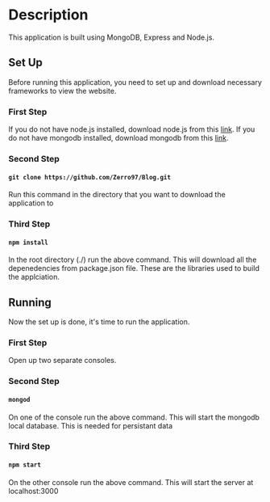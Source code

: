 # Description
This application is built using MongoDB, Express and Node.js.

## Set Up
Before running this application, you need to set up and download necessary frameworks to view the 
website.

### First Step
If you do not have node.js installed, download node.js from this [link](https://nodejs.org/en/).
If you do not have mongodb installed, download mongodb from this [link](https://www.mongodb.com/).

### Second Step
#### `git clone https://github.com/Zerro97/Blog.git`
Run this command in the directory that you want to download the application to

### Third Step
#### `npm install`
In the root directory (./) run the above command. This will download all the depenedencies from
package.json file. These are the libraries used to build the applciation.

## Running
Now the set up is done, it's time to run the application.

### First Step
Open up two separate consoles.

### Second Step
#### `mongod`
On one of the console run the above command. This will start the mongodb local database. This is needed for persistant data

### Third Step
#### `npm start`
On the other console run the above command. This will start the server at localhost:3000